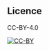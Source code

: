 ## Licence
CC-BY-4.0

[![CC-BY](https://licensebuttons.net/l/by/3.0/88x31.png)](https://creativecommons.org/licenses/by/4.0/deed.ja)